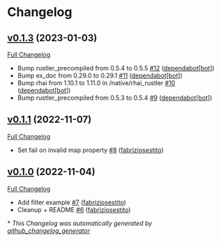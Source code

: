 # Changelog

## [v0.1.3](https://github.com/fabriziosestito/rhai_rustler/tree/v0.1.3) (2023-01-03)

[Full Changelog](https://github.com/fabriziosestito/rhai_rustler/compare/v0.1.1...v0.1.3)

- Bump rustler\_precompiled from 0.5.4 to 0.5.5 [\#12](https://github.com/fabriziosestito/rhai_rustler/pull/12) ([dependabot[bot]](https://github.com/apps/dependabot))
- Bump ex\_doc from 0.29.0 to 0.29.1 [\#11](https://github.com/fabriziosestito/rhai_rustler/pull/11) ([dependabot[bot]](https://github.com/apps/dependabot))
- Bump rhai from 1.10.1 to 1.11.0 in /native/rhai\_rustler [\#10](https://github.com/fabriziosestito/rhai_rustler/pull/10) ([dependabot[bot]](https://github.com/apps/dependabot))
- Bump rustler\_precompiled from 0.5.3 to 0.5.4 [\#9](https://github.com/fabriziosestito/rhai_rustler/pull/9) ([dependabot[bot]](https://github.com/apps/dependabot))

## [v0.1.1](https://github.com/fabriziosestito/rhai_rustler/tree/v0.1.1) (2022-11-07)

[Full Changelog](https://github.com/fabriziosestito/rhai_rustler/compare/v0.1.0...v0.1.1)

- Set fail on invalid map property [\#8](https://github.com/fabriziosestito/rhai_rustler/pull/8) ([fabriziosestito](https://github.com/fabriziosestito))

## [v0.1.0](https://github.com/fabriziosestito/rhai_rustler/tree/v0.1.0) (2022-11-04)

[Full Changelog](https://github.com/fabriziosestito/rhai_rustler/compare/7145150a1b8252fce8e3dd521d5107836a8e5132...v0.1.0)

- Add filter example [\#7](https://github.com/fabriziosestito/rhai_rustler/pull/7) ([fabriziosestito](https://github.com/fabriziosestito))
- Cleanup + README [\#6](https://github.com/fabriziosestito/rhai_rustler/pull/6) ([fabriziosestito](https://github.com/fabriziosestito))



\* *This Changelog was automatically generated by [github_changelog_generator](https://github.com/github-changelog-generator/github-changelog-generator)*
